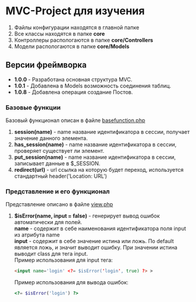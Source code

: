 <h1>MVC-Project для изучения</h1>
<ol>
    <li>Файлы конфигурации находятся в главной папке</li>
    <li>Все классы находятся в папке <b>core</b></li>
    <li>Контроллеры распологаются в папке <b>core/Controllers</b></li>
    <li>Модели распологаются в папке <b>core/Models</b></li>
</ol>

<h2>Версии фреймворка</h2>
<ul>
    <li><b>1.0.0</b> - Разработана основная структура MVC.</li>
    <li><b>1.0.1</b> - Добавлена в Models возможность соединения таблиц.</li>
    <li><b>1.0.8</b> - Добавлена операция создание Постов.</li>
</ul>

<h3>Базовые функции</h3>
<p>Базовый функционал описан в файле <a href="example-app/core/basefunction.php">basefunction.php</a></p>
<ol>
    <li><b>session(name)</b> - name название идентификатора в сессии, получает значение данного элемента.</li>
    <li><b>has_session(name)</b> - name название идентификатора в сессии, проверяет существует ли элемент.</li>
    <li><b>put_session(name)</b> - name название идентификатора в сессии, записывает данные в $_SESSION.</li>
    <li><b>redirect(url)</b> - url ссылка на которую будет переход, используется стандартный header('Location: URL')</li>
</ol>

<h3>Представление и его функционал</h3>
<p>Представление описано в файле <a href="example-app/core/view.php">view.php</a></p>
<ol>
    <li><b>$isError(name, input = false)</b> - генерирует вывод ошибок автоматически для полей.<br>
    <b>name</b> - содержит в себе наименования идентификатора поля input из атрибута name<br>
    <b>input</b> - содержит в себе значение истина или ложь. По default является ложь, и значит выводит ошибку.
    При значении истина выводит class для тега input.<br>
    Пример использования для input тега:

```html
<input name='login' <?= $isError('login', true) ?> >
```
Пример использования для вывода ошибок:
```php
<?= $isError('login') ?>
```    

</li>
</ol>